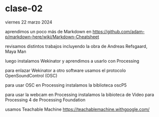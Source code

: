 # clase-02

viernes 22 marzo 2024

aprendimos un poco más de Markdown en <https://github.com/adam-p/markdown-here/wiki/Markdown-Cheatsheet>

revisamos distintos trabajos incluyendo la obra de Andreas Refsgaard, Maya Man

luego instalamos Wekinator y aprendimos a usarlo con Processing

para enlazar Wekinator a otro software usamos el protocolo OpenSoundControl (OSC)

para usar OSC en Processing instalamos la biblioteca oscP5

para usar la webcam en Processing instalamos la bibioteca de Video para Processing 4 de Processing Foundation

usamos Teachable Machine <https://teachablemachine.withgoogle.com/>
